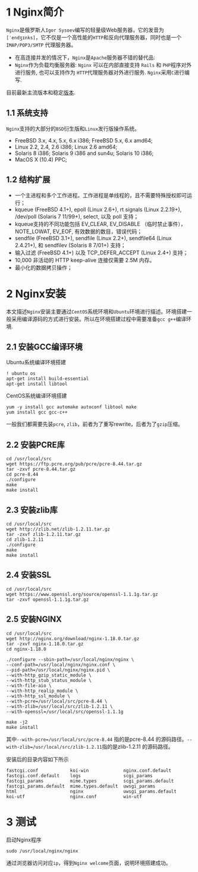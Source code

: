 # 1 Nginx简介
`Nginx`是俄罗斯人`Igor Sysoev`编写的轻量级Web服务器，它的发音为 `[ˈendʒɪnks]`，它不仅是一个高性能的`HTTP`和反向代理服务器，同时也是一个`IMAP/POP3/SMTP` 代理服务器。

- 在高连接并发的情况下，`Nginx`是`Apache`服务器不错的替代品:
- `Nginx`作为负载均衡服务器: `Nginx` 可以在内部直接支持 `Rails` 和 `PHP`程序对外进行服务, 也可以支持作为 `HTTP`代理服务器对外进行服务. `Nginx`采用`C`进行编写.

目前最新主流版本和稳定[版本](https://www.nginx.cn/nginx-download "版本").
## 1.1 系统支持
`Nginx`支持的大部分的`BSD`衍生版和`Linux`发行版操作系统。
- FreeBSD 3.x, 4.x, 5.x, 6.x i386; FreeBSD 5.x, 6.x amd64;
- Linux 2.2, 2.4, 2.6 i386; Linux 2.6 amd64;
- Solaris 8 i386; Solaris 9 i386 and sun4u; Solaris 10 i386;
- MacOS X (10.4) PPC;
## 1.2 结构扩展
- 一个主进程和多个工作进程。工作进程是单线程的，且不需要特殊授权即可运行；
- kqueue (FreeBSD 4.1+), epoll (Linux 2.6+), rt signals (Linux 2.2.19+), /dev/poll (Solaris 7 11/99+), select, 以及 poll 支持；
- kqueue支持的不同功能包括 EV_CLEAR, EV_DISABLE （临时禁止事件）， NOTE_LOWAT, EV_EOF, 有效数据的数目，错误代码；
- sendfile (FreeBSD 3.1+), sendfile (Linux 2.2+), sendfile64 (Linux 2.4.21+), 和 sendfilev (Solaris 8 7/01+) 支持；
- 输入过滤 (FreeBSD 4.1+) 以及 TCP_DEFER_ACCEPT (Linux 2.4+) 支持；
- 10,000 非活动的 HTTP keep-alive 连接仅需要 2.5M 内存。
- 最小化的数据拷贝操作；

# 2 Nginx安装
本文描述`Nginx`安装主要通过`CentOS`系统环境和`Ubuntu`环境进行描述。环境搭建一般采用编译源码的方式进行安装。所以在环境搭建过程中需要准备`gcc g++`编译环境.

## 2.1 安装GCC编译环境

Ubuntu系统编译环境搭建
```shell
! ubuntu os
apt-get install build-essential
apt-get install libtool
```
CentOS系统编译环境搭建
```shell
yum -y install gcc automake autoconf libtool make
yum install gcc gcc-c++
```

一般我们都需要先装`pcre`, `zlib`，前者为了重写rewrite，后者为了`gzip`压缩。

## 2.2 安装PCRE库
```shell
cd /usr/local/src
wget https://ftp.pcre.org/pub/pcre/pcre-8.44.tar.gz 
tar -zxvf pcre-8.44.tar.gz
cd pcre-8.44
./configure
make
make install
```

## 2.3 安装zlib库
```shell
cd /usr/local/src
wget http://zlib.net/zlib-1.2.11.tar.gz
tar -zxvf zlib-1.2.11.tar.gz
cd zlib-1.2.11
./configure
make
make install
```
## 2.4 安装SSL
```shell
cd /usr/local/src
wget https://www.openssl.org/source/openssl-1.1.1g.tar.gz
tar -zxvf openssl-1.1.1g.tar.gz
```
## 2.5 安装NGINX
```shell
cd /usr/local/src
wget http://nginx.org/download/nginx-1.18.0.tar.gz
tar -zxvf nginx-1.18.0.tar.gz
cd nginx-1.18.0

./configure --sbin-path=/usr/local/nginx/nginx \
--conf-path=/usr/local/nginx/nginx.conf \
--pid-path=/usr/local/nginx/nginx.pid \
--with-http_gzip_static_module \
--with-http_stub_status_module \
--with-file-aio \
--with-http_realip_module \
--with-http_ssl_module \
--with-pcre=/usr/local/src/pcre-8.44 \
--with-zlib=/usr/local/src/zlib-1.2.11 \
--with-openssl=/usr/local/src/openssl-1.1.1g

make -j2
make install
```
其中`--with-pcre=/usr/local/src/pcre-8.44` 指的是pcre-8.44 的源码路径。`--with-zlib=/usr/local/src/zlib-1.2.11`指的是zlib-1.2.11 的源码路径。

安装后的目录内容如下所示
```shell
fastcgi.conf            koi-win             nginx.conf.default
fastcgi.conf.default    logs                scgi_params
fastcgi_params          mime.types          scgi_params.default
fastcgi_params.default  mime.types.default  uwsgi_params
html                    nginx               uwsgi_params.default
koi-utf                 nginx.conf          win-utf
```
# 3 测试
启动Nginx程序
```shell
sudo /usr/local/nginx/nginx
```
通过浏览器访问对应`ip`，得到`Nginx welcome`页面，说明环境搭建成功。